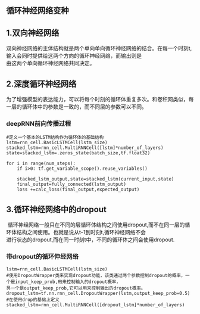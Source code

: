 循环神经网络变种
------------
## 1.双向神经网络
  双向神经网络的主体结构就是两个单向单向循环神经网络的结合。在每一个时刻t,输入会同时提供给这两个方向的循环神经网络，而输出则是  
  由这两个单向循环神经网络共同决定。
  
## 2.深度循环神经网络
  为了增强模型的表达能力，可以将每个时刻的循环体重复多次。和卷积网类似，每一层的循环体中的参数是一致的，而不同层的参数可以不同。  
### deepRNN前向传播过程
```
#定义一个基本的LSTM结构作为循环体的基础结构
lstm=rnn_cell.BasicLSTMCell(lstm_size)
stacked_lstm=rnn_cell.MultiRNNCell([lstm]*number_of_layers)
state=stacked_lstm=.zeros_state(batch_size,tf.float32)

for i in range(num_steps):
    if i>0: tf.get_variable_scope().reuse_variables()
    
    stacked_lstm_output,state=stacked_lstm(current_input,state)
    final_output=fully_connected(lstm_output)
    loss +=calc_loss(final_output,expected_output)
```
## 3.循环神经网络中的dropout
  循环神经网络一般只在不同的层循环体结构之间使用dropout,而不在同一层的循环体结构之间使用。也就是说从t-1到时刻t,循环神经网络不会  
  进行状态的dropout,而在同一时刻t中，不同的循环体之间会使用dropout.
### 带dropout的循环伸经网络
```
lstm=rnn_cell.BasicLSTMCell(lstm_size)
#使用DropoutWrapper类来实现dropout功能，该类通过两个参数控制dropout的概率，一个是input_keep_prob,用来控制输入的dropout概率，  
另一个是output_keep_prob,它可以用来控制输出的dropout概率。  
dropout_lstm=tf.nn.rnn_cell.DropoutWrapper(lstm,output_keep_prob=0.5)
#在使用drop的基础上定义
stacked_lstm=rnn_cell.MultiRNNCell([dropout_lstm]*number_of_layers)
```


